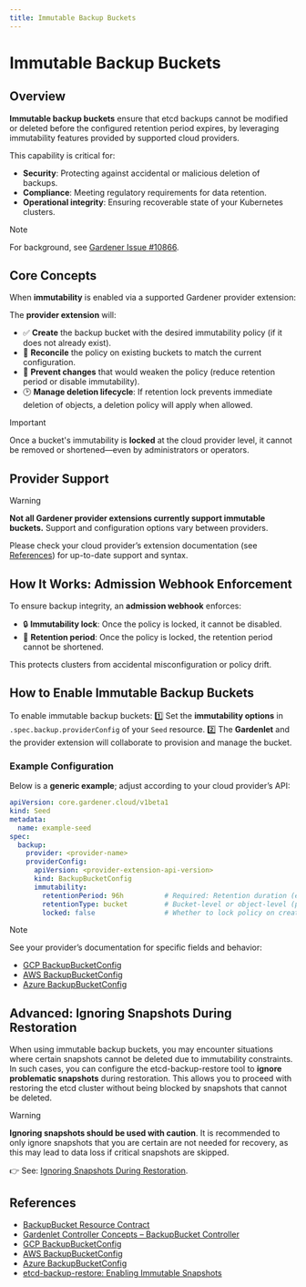 ```yaml
---
title: Immutable Backup Buckets
---
```


# Immutable Backup Buckets

## Overview

**Immutable backup buckets** ensure that etcd backups cannot be modified or deleted before the configured retention period expires, by leveraging immutability features provided by supported cloud providers.

This capability is critical for:

* **Security**: Protecting against accidental or malicious deletion of backups.
* **Compliance**: Meeting regulatory requirements for data retention.
* **Operational integrity**: Ensuring recoverable state of your Kubernetes clusters.

> [!NOTE]
> For background, see [Gardener Issue #10866](https://github.com/gardener/gardener/issues/10866).

## Core Concepts

When **immutability** is enabled via a supported Gardener provider extension:

The **provider extension** will:

* ✅ **Create** the backup bucket with the desired immutability policy (if it does not already exist).
* 🔄 **Reconcile** the policy on existing buckets to match the current configuration.
* 🚫 **Prevent changes** that would weaken the policy (reduce retention period or disable immutability).
* 🕑 **Manage deletion lifecycle**: If retention lock prevents immediate deletion of objects, a deletion policy will apply when allowed.

> [!IMPORTANT]
> Once a bucket's immutability is **locked** at the cloud provider level, it cannot be removed or shortened—even by administrators or operators.

## Provider Support
> [!WARNING]
> **Not all Gardener provider extensions currently support immutable buckets.**
Support and configuration options vary between providers.

Please check your cloud provider’s extension documentation (see [References](#references)) for up-to-date support and syntax.

## How It Works: Admission Webhook Enforcement

To ensure backup integrity, an **admission webhook** enforces:

* 🔒 **Immutability lock**: Once the policy is locked, it cannot be disabled.
* 📅 **Retention period**: Once the policy is locked, the retention period cannot be shortened.

This protects clusters from accidental misconfiguration or policy drift.

## How to Enable Immutable Backup Buckets

To enable immutable backup buckets:
1️⃣ Set the **immutability options** in `.spec.backup.providerConfig` of your `Seed` resource.
2️⃣ The **Gardenlet** and the provider extension will collaborate to provision and manage the bucket.

### Example Configuration

Below is a **generic example**; adjust according to your cloud provider’s API:

```yaml
apiVersion: core.gardener.cloud/v1beta1
kind: Seed
metadata:
  name: example-seed
spec:
  backup:
    provider: <provider-name>
    providerConfig:
      apiVersion: <provider-extension-api-version>
      kind: BackupBucketConfig
      immutability:
        retentionPeriod: 96h          # Required: Retention duration (e.g., 96h)
        retentionType: bucket         # Bucket-level or object-level (provider-specific)
        locked: false                 # Whether to lock policy on creation (recommended: true for production)
```

> [!NOTE]
> See your provider’s documentation for specific fields and behavior:
>
> * [GCP BackupBucketConfig](https://github.com/gardener/gardener-extension-provider-gcp/blob/master/docs/usage/usage.md#backupbucketconfig)
> * [AWS BackupBucketConfig](https://github.com/gardener/gardener-extension-provider-aws/blob/master/docs/usage/usage.md#backupbucketconfig)
> * [Azure BackupBucketConfig](https://github.com/gardener/gardener-extension-provider-azure/blob/master/docs/usage/usage.md#backupbucketconfig)


## Advanced: Ignoring Snapshots During Restoration

When using immutable backup buckets, you may encounter situations where certain snapshots cannot be deleted due to immutability constraints. In such cases, you can configure the etcd-backup-restore tool to **ignore problematic snapshots** during restoration.
This allows you to proceed with restoring the etcd cluster without being blocked by snapshots that cannot be deleted.

> [!WARNING]
> **Ignoring snapshots should be used with caution**. It is recommended to only ignore snapshots that you are certain are not needed for recovery, as this may lead to data loss if critical snapshots are skipped.

👉 See: [Ignoring Snapshots During Restoration](https://github.com/gardener/etcd-backup-restore/blob/master/docs/usage/enabling_immutable_snapshots.md#ignoring-snapshots-during-restoration).


## References

* [BackupBucket Resource Contract](../../extensions/resources/backupbucket.md)
* [Gardenlet Controller Concepts – BackupBucket Controller](../../concepts/gardenlet.md#backupbucket-controller)
* [GCP BackupBucketConfig](https://github.com/gardener/gardener-extension-provider-gcp/blob/master/docs/usage/usage.md#backupbucketconfig)
* [AWS BackupBucketConfig](https://github.com/gardener/gardener-extension-provider-aws/blob/master/docs/usage/usage.md#backupbucketconfig)
* [Azure BackupBucketConfig](https://github.com/gardener/gardener-extension-provider-azure/blob/master/docs/usage/usage.md#backupbucketconfig)
* [etcd-backup-restore: Enabling Immutable Snapshots](https://github.com/gardener/etcd-backup-restore/blob/master/docs/usage/enabling_immutable_snapshots.md)
